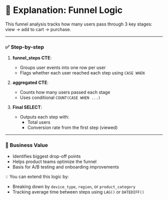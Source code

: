 # 📖 Explanation: Funnel Logic

This funnel analysis tracks how many users pass through 3 key stages: view → add to cart → purchase.

---

### ✅ Step-by-step

1. **funnel_steps CTE**:
   - Groups user events into one row per user
   - Flags whether each user reached each step using `CASE WHEN`

2. **aggregated CTE**:
   - Counts how many users passed each stage
   - Uses conditional `COUNT(CASE WHEN ...)`

3. **Final SELECT**:
   - Outputs each step with:
     - Total users
     - Conversion rate from the first step (viewed)

---

### 📌 Business Value

- Identifies biggest drop-off points
- Helps product teams optimize the funnel
- Basis for A/B testing and onboarding improvements

💡 You can extend this logic by:
- Breaking down by `device_type`, `region`, or `product_category`
- Tracking average time between steps using `LAG()` or `DATEDIFF()`
